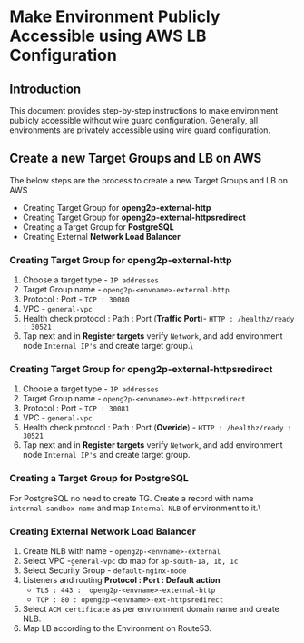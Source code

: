 # Make Environment Publicly Accessible using AWS LB Configuration

## Introduction

This document provides step-by-step instructions to make environment publicly accessible without wire guard configuration. Generally, all environments are privately accessible using wire guard configuration.

## **Create a new Target Groups and LB on AWS**

The below steps are the process to create a new Target Groups and LB on AWS

* Creating Target Group for **openg2p-external-http**
* Creating Target Group for **openg2p-external-httpsredirect**
* Creating a Target Group for **PostgreSQL**
* Creating External **Network Load Balancer**

### Creating Target Group for **openg2p-external-http**

1. Choose a target type - `IP addresses`
2. Target Group name - `openg2p-<envname>-external-http`
3. Protocol : Port  -  `TCP : 30080`
4. VPC  - `general-vpc`
5. Health check protocol : Path : Port (**Traffic Port**)- `HTTP : /healthz/ready : 30521`
6. Tap next and in **Register targets**  verify `Network`, and add environment node `Internal IP's`  and create target group.\


### Creating Target Group for **openg2p-external-httpsredirect**

1. Choose a target type - `IP addresses`
2. Target Group name - `openg2p-<envname>-ext-httpsredirect`
3. Protocol : Port  -  `TCP : 30081`
4. VPC  - `general-vpc`
5. Health check protocol : Path : Port (**Overide**) - `HTTP : /healthz/ready : 30521`
6. Tap next and in **Register targets**  verify `Network`, and add environment node `Internal IP's`  and create target group.

### Creating a Target Group for PostgreSQL

For PostgreSQL no need to create TG. Create a record with name `internal.sandbox-name` and map `Internal NLB`  of environment to it.\


### Creating External **Network Load Balancer**

1. Create NLB with name - `openg2p-<envname>-external`
2. Select VPC -`general-vpc`  do map for `ap-south-1a, 1b, 1c`
3. Select Security Group - `default-nginx-node`&#x20;
4. Listeners and routing **Protocol : Port : Default action**&#x20;
   * `TLS : 443 :  openg2p-<envname>-external-http`
   * `TCP : 80 : openg2p-<envname>-ext-httpsredirect`
5. Select `ACM certificate` as per  environment domain name and create NLB.
6. Map LB according to the Environment on Route53.
